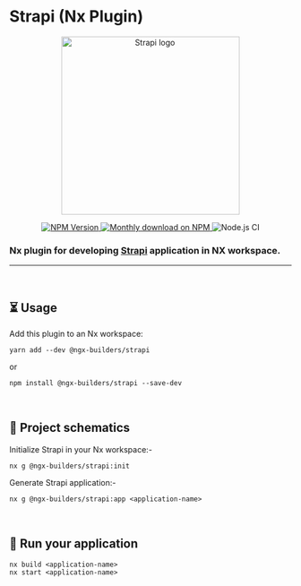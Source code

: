 # Strapi (Nx Plugin)

<p align="center">
  <a href="https://strapi.io">
    <img src="https://strapi.io/assets/strapi-logo-dark.svg" width="318px" alt="Strapi logo" />
  </a>
</p>

<p align="center">
  <a href="https://www.npmjs.com/package/@ngx-builders/strapi">
    <img src="https://img.shields.io/npm/v/strapi/latest.svg" alt="NPM Version" />
  </a>
  <a href="https://www.npmjs.com/package/@ngx-builders/strapi">
    <img src="https://img.shields.io/npm/dm/strapi.svg" alt="Monthly download on NPM" />
  </a>
  <a>
    <img src="https://github.com/ngx-builders/strapi/workflows/Node.js%20CI/badge.svg?branch=master" alt="Node.js CI" />
  </a>
</p>

### Nx plugin for developing [Strapi](https://strapi.io/) application in NX workspace.
***
<br />

## ⏳ Usage

Add this plugin to an Nx workspace:

```
yarn add --dev @ngx-builders/strapi
```

or

```
npm install @ngx-builders/strapi --save-dev
```
<br />

## 🌟 Project schematics

Initialize Strapi in your Nx workspace:-

```
nx g @ngx-builders/strapi:init
```

Generate Strapi application:-

```
nx g @ngx-builders/strapi:app <application-name>
```

<br />

## 🏃 Run your application

```
nx build <application-name>
nx start <application-name>
```
